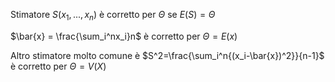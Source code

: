 Stimatore $S(x_1,...,x_n)$ è corretto per $\Theta$ se $E(S)=\Theta$

$\bar{x} = \frac{\sum_i^nx_i}n$ è corretto per $\Theta=E(x)$ 

Altro stimatore molto comune è $S^2=\frac{\sum_i^n{(x_i-\bar{x})^2}}{n-1}$ è corretto per $\Theta=V(X)$